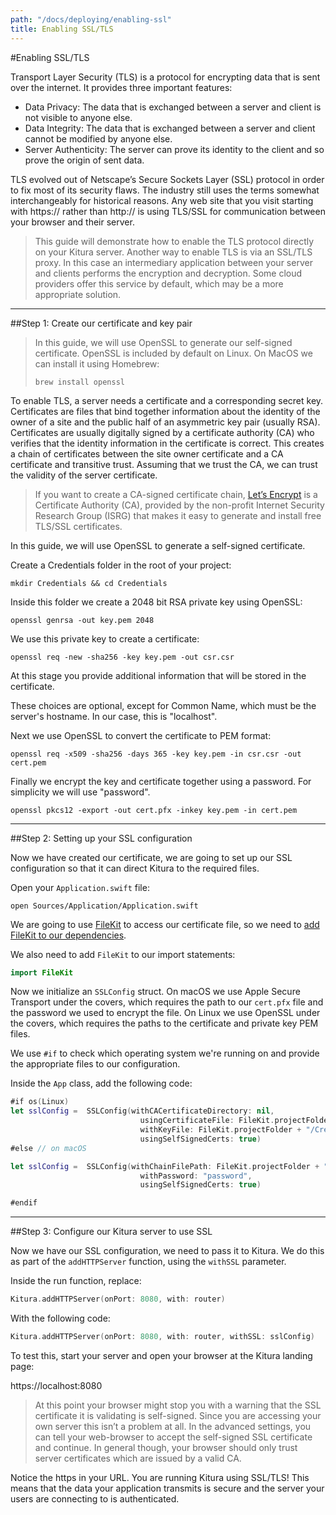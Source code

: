 ```yaml
---
path: "/docs/deploying/enabling-ssl"
title: Enabling SSL/TLS
---
```


#Enabling SSL/TLS

Transport Layer Security (TLS) is a protocol for encrypting data that is sent over the internet. It provides three important features:

- Data Privacy: The data that is exchanged between a server and client is not visible to anyone else.
- Data Integrity: The data that is exchanged between a server and client cannot be modified by anyone else.
- Server Authenticity: The server can prove its identity to the client and so prove the origin of sent data.

TLS evolved out of Netscape’s Secure Sockets Layer (SSL) protocol in order to fix most of its security flaws. The industry still uses the terms somewhat interchangeably for historical reasons. Any web site that you visit starting with https:// rather than http:// is using TLS/SSL for communication between your browser and their server.

> This guide will demonstrate how to enable the TLS protocol directly on your Kitura server. Another way to enable TLS is via an SSL/TLS proxy. In this case an intermediary application between your server and clients performs the encryption and decryption. Some cloud providers offer this service by default, which may be a more appropriate solution.

---

##Step 1: Create our certificate and key pair

> In this guide, we will use OpenSSL to generate our self-signed certificate.
> OpenSSL is included by default on Linux. On MacOS we can install it using Homebrew:
> ```
> brew install openssl
> ```

To enable TLS, a server needs a certificate and a corresponding secret key. Certificates are files that bind together information about the identity of the owner of a site and the public half of an asymmetric key pair (usually RSA). Certificates are usually digitally signed by a certificate authority (CA) who verifies that the identity information in the certificate is correct. This creates a chain of certificates between the site owner certificate and a CA certificate and transitive trust. Assuming that we trust the CA, we can trust the validity of the server certificate.

> If you want to create a CA-signed certificate chain, [Let’s Encrypt](https://letsencrypt.org) is a Certificate Authority (CA), provided by the non-profit Internet Security Research Group (ISRG) that makes it easy to generate and install free TLS/SSL certificates.

In this guide, we will use OpenSSL to generate a self-signed certificate.

Create a Credentials folder in the root of your project:

```
mkdir Credentials && cd Credentials
```

Inside this folder we create a 2048 bit RSA private key using OpenSSL:

```
openssl genrsa -out key.pem 2048
```

We use this private key to create a certificate:

```
openssl req -new -sha256 -key key.pem -out csr.csr
```

At this stage you provide additional information that will be stored in the certificate.

These choices are optional, except for Common Name, which must be the server's hostname. In our case, this is "localhost".

Next we use OpenSSL to convert the certificate to PEM format:

```
openssl req -x509 -sha256 -days 365 -key key.pem -in csr.csr -out cert.pem
```

Finally we encrypt the key and certificate together using a password. For simplicity we will use "password".

```
openssl pkcs12 -export -out cert.pfx -inkey key.pem -in cert.pem
```

---

##Step 2: Setting up your SSL configuration

Now we have created our certificate, we are going to set up our SSL configuration so that it can direct Kitura to the required files.

Open your `Application.swift` file:

```
open Sources/Application/Application.swift
```

We are going to use [FileKit](https://github.com/IBM-Swift/FileKit) to access our certificate file, so we need to [add FileKit to our dependencies](https://github.com/IBM-Swift/FileKit#add-dependencies).

We also need to add `FileKit` to our import statements:

```swift
import FileKit
```

Now we initialize an `SSLConfig` struct. On macOS we use Apple Secure Transport under the covers, which requires the path to our `cert.pfx` file and the password we used to encrypt the file. On Linux we use OpenSSL under the covers, which requires the paths to the certificate and private key PEM files.

We use `#if` to check which operating system we're running on and provide the appropriate files to our configuration.

Inside the `App` class, add the following code:

```swift
#if os(Linux)
let sslConfig =  SSLConfig(withCACertificateDirectory: nil,
                             usingCertificateFile: FileKit.projectFolder + "/Credentials/cert.pem",
                             withKeyFile: FileKit.projectFolder + "/Credentials/key.pem",
                             usingSelfSignedCerts: true)
#else // on macOS

let sslConfig =  SSLConfig(withChainFilePath: FileKit.projectFolder + "/Credentials/cert.pfx",
                             withPassword: "password",
                             usingSelfSignedCerts: true)

#endif
```

---

##Step 3: Configure our Kitura server to use SSL

Now we have our SSL configuration, we need to pass it to Kitura. We do this as part of the `addHTTPServer` function, using the `withSSL` parameter.

Inside the run function, replace:

```swift
Kitura.addHTTPServer(onPort: 8080, with: router)
```

With the following code:

```swift
Kitura.addHTTPServer(onPort: 8080, with: router, withSSL: sslConfig)
```

To test this, start your server and open your browser at the Kitura landing page:

https://localhost:8080

> At this point your browser might stop you with a warning that the SSL certificate it is validating is self-signed. Since you are accessing your own server this isn’t a problem at all. In the advanced settings, you can tell your web-browser to accept the self-signed SSL certificate and continue. In general though, your browser should only trust server certificates which are issued by a valid CA.

Notice the https in your URL. You are running Kitura using SSL/TLS! This means that the data your application transmits is secure and the server your users are connecting to is authenticated.
